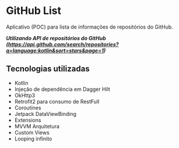 GitHub List
====================================================
Aplicativo (POC) para lista de informações de repositórios do GitHub.

***Utilizando API de repositórios do GitHub (https://api.github.com/search/repositories?q=language:kotlin&sort=stars&page=1)***

Tecnologias utilizadas
----------------------------------
- Kotlin
- Injeção de dependência em Dagger Hilt
- OkHttp3
- Retrofit2 para consumo de RestFull
- Coroutines
- Jetpack DataViewBinding
- Extensions
- MVVM Arquitetura
- Custom Views
- Looping infinito
